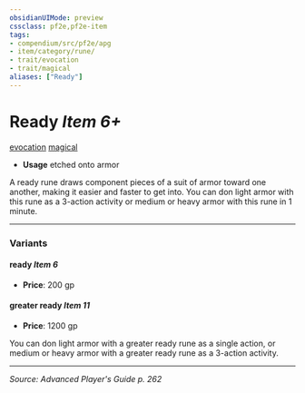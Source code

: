 ```yaml
---
obsidianUIMode: preview
cssclass: pf2e,pf2e-item
tags:
- compendium/src/pf2e/apg
- item/category/rune/
- trait/evocation
- trait/magical
aliases: ["Ready"]
---
```

# Ready *Item 6+*  
[evocation](evocation.md "Evocation School Trait")  [magical](magical.md "Magical Item Trait")  

- **Usage** etched onto armor

A ready rune draws component pieces of a suit of armor toward one another, making it easier and faster to get into. You can don light armor with this rune as a 3-action activity or medium or heavy armor with this rune in 1 minute.

---

### Variants

#### ready *Item 6*

- **Price**: 200 gp

#### greater ready *Item 11*

- **Price**: 1200 gp

You can don light armor with a greater ready rune as a single action, or medium or heavy armor with a greater ready rune as a 3-action activity.

---
*Source: Advanced Player's Guide p. 262*